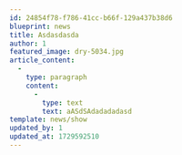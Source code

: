```yaml
---
id: 24854f78-f786-41cc-b66f-129a437b38d6
blueprint: news
title: Asdasdasda
author: 1
featured_image: dry-5034.jpg
article_content:
  -
    type: paragraph
    content:
      -
        type: text
        text: aASdSAdadadadasd
template: news/show
updated_by: 1
updated_at: 1729592510
---
```


